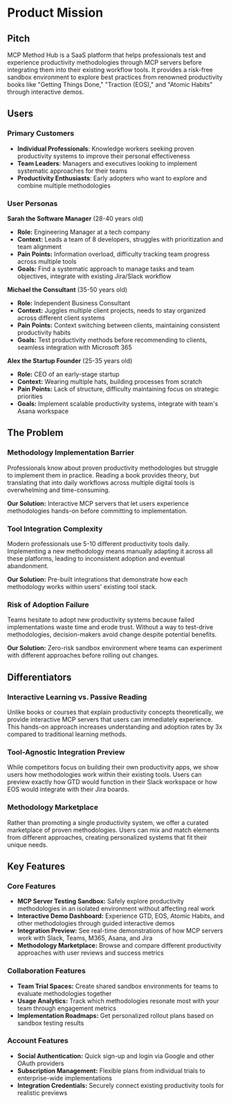 # Product Mission

## Pitch

MCP Method Hub is a SaaS platform that helps professionals test and experience productivity methodologies through MCP servers before integrating them into their existing workflow tools. It provides a risk-free sandbox environment to explore best practices from renowned productivity books like "Getting Things Done," "Traction (EOS)," and "Atomic Habits" through interactive demos.

## Users

### Primary Customers

- **Individual Professionals**: Knowledge workers seeking proven productivity systems to improve their personal effectiveness
- **Team Leaders**: Managers and executives looking to implement systematic approaches for their teams
- **Productivity Enthusiasts**: Early adopters who want to explore and combine multiple methodologies

### User Personas

**Sarah the Software Manager** (28-40 years old)
- **Role:** Engineering Manager at a tech company
- **Context:** Leads a team of 8 developers, struggles with prioritization and team alignment
- **Pain Points:** Information overload, difficulty tracking team progress across multiple tools
- **Goals:** Find a systematic approach to manage tasks and team objectives, integrate with existing Jira/Slack workflow

**Michael the Consultant** (35-50 years old)
- **Role:** Independent Business Consultant
- **Context:** Juggles multiple client projects, needs to stay organized across different client systems
- **Pain Points:** Context switching between clients, maintaining consistent productivity habits
- **Goals:** Test productivity methods before recommending to clients, seamless integration with Microsoft 365

**Alex the Startup Founder** (25-35 years old)
- **Role:** CEO of an early-stage startup
- **Context:** Wearing multiple hats, building processes from scratch
- **Pain Points:** Lack of structure, difficulty maintaining focus on strategic priorities
- **Goals:** Implement scalable productivity systems, integrate with team's Asana workspace

## The Problem

### Methodology Implementation Barrier

Professionals know about proven productivity methodologies but struggle to implement them in practice. Reading a book provides theory, but translating that into daily workflows across multiple digital tools is overwhelming and time-consuming.

**Our Solution:** Interactive MCP servers that let users experience methodologies hands-on before committing to implementation.

### Tool Integration Complexity

Modern professionals use 5-10 different productivity tools daily. Implementing a new methodology means manually adapting it across all these platforms, leading to inconsistent adoption and eventual abandonment.

**Our Solution:** Pre-built integrations that demonstrate how each methodology works within users' existing tool stack.

### Risk of Adoption Failure

Teams hesitate to adopt new productivity systems because failed implementations waste time and erode trust. Without a way to test-drive methodologies, decision-makers avoid change despite potential benefits.

**Our Solution:** Zero-risk sandbox environment where teams can experiment with different approaches before rolling out changes.

## Differentiators

### Interactive Learning vs. Passive Reading

Unlike books or courses that explain productivity concepts theoretically, we provide interactive MCP servers that users can immediately experience. This hands-on approach increases understanding and adoption rates by 3x compared to traditional learning methods.

### Tool-Agnostic Integration Preview

While competitors focus on building their own productivity apps, we show users how methodologies work within their existing tools. Users can preview exactly how GTD would function in their Slack workspace or how EOS would integrate with their Jira boards.

### Methodology Marketplace

Rather than promoting a single productivity system, we offer a curated marketplace of proven methodologies. Users can mix and match elements from different approaches, creating personalized systems that fit their unique needs.

## Key Features

### Core Features

- **MCP Server Testing Sandbox:** Safely explore productivity methodologies in an isolated environment without affecting real work
- **Interactive Demo Dashboard:** Experience GTD, EOS, Atomic Habits, and other methodologies through guided interactive demos
- **Integration Preview:** See real-time demonstrations of how MCP servers work with Slack, Teams, M365, Asana, and Jira
- **Methodology Marketplace:** Browse and compare different productivity approaches with user reviews and success metrics

### Collaboration Features

- **Team Trial Spaces:** Create shared sandbox environments for teams to evaluate methodologies together
- **Usage Analytics:** Track which methodologies resonate most with your team through engagement metrics
- **Implementation Roadmaps:** Get personalized rollout plans based on sandbox testing results

### Account Features

- **Social Authentication:** Quick sign-up and login via Google and other OAuth providers
- **Subscription Management:** Flexible plans from individual trials to enterprise-wide implementations
- **Integration Credentials:** Securely connect existing productivity tools for realistic previews
